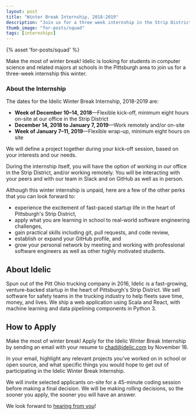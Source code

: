 ```yaml
---
layout: post
title: "Winter Break Internship, 2018-2019"
description: "Join us for a three week internship in the Strip District"
thumb_image: "for-posts/squad"
tags: [internships]
---
```


{% asset 'for-posts/squad' %}

Make the most of winter break! Idelic is looking for students in computer
science and related majors at schools in the Pittsburgh area to join us for a
three-week internship this winter.


### About the Internship

The dates for the Idelic Winter Break Internship, 2018-2019 are:

- **Week of December 10–14, 2018**—Flexible kick-off, minimum eight hours
  on-site at our office in the Strip District
- **December 14, 2018 to January 7, 2019**—Work remotely and/or on-site
- **Week of January 7–11, 2019**—Flexible wrap-up, minimum eight hours on site

We will define a project together during your kick-off session, based on your
interests and our needs.

During the internship itself, you will have the option of working in our office
in the Strip District, and/or working remotely. You will be interacting with
your peers and with our team in Slack and on GitHub as well as in person.

Although this winter internship is unpaid, here are a few of the other perks
that you can look forward to:

- experience the excitement of fast-paced startup life in the heart of
  Pittsburgh's Strip District,
- apply what you are learning in school to real-world software engineering
  challenges,
- gain practical skills including git, pull requests, and code review,
- establish or expand your GitHub profile, and
- grow your personal network by meeting and working with professional software
  engineers as well as other highly motivated students.


## About Idelic

Spun out of the Pitt Ohio trucking company in 2016, Idelic is a fast-growing,
venture-backed startup in the heart of Pittsburgh's Strip District. We sell
software for safety teams in the trucking industry to help fleets save time,
money, and lives. We ship a web application using Scala and React, with machine
learning and data pipelining components in Python 3.


## How to Apply

Make the most of winter break! Apply for the Idelic Winter Break Internship by
sending an email with your resume to [chad@idelic.com](mailto:chad@idelic.com)
by November 16.

In your email, highlight any relevant projects
you've worked on in school or open source, and what specific things you would
hope to get out of participating in the Idelic Winter Break Internship.

We will invite selected applicants on-site for a 45-minute coding session
before making a final decision. We will be making rolling decisions, so the
sooner you apply, the sooner you will have an answer.

We look forward to [hearing from you](mailto:chad@idelic.com)!

